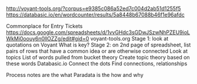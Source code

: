 http://voyant-tools.org/?corpus=e9385c086a52ed7c004d2ab51d1255f5
https://databasic.io/en/wordcounter/results/5a8448b67088b46f1e96afdc 

Commonplace for Entry Tickets
https://docs.google.com/spreadsheets/d/1vvGHdc3sGDwJSzwNhPZEU9ioLWkMi0oouy6n0llOZZg/edit#gid=0 
voyant-tools.org 
Stage 1: look at quotations on Voyant
What is key?
Stage 2: on 2nd page of spreadsheet, list pairs of rows that have a common idea or are otherwise connected
Look at topics
List of words pulled from bucket theory
Create topic theory based on these words
Databasic.io
Connect the dots
Find connections, relationships

Process notes are the what
Paradata is the how and why
